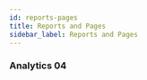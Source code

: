 ```yaml
---
id: reports-pages
title: Reports and Pages
sidebar_label: Reports and Pages
---
```

### Analytics 04

<script src="https://fast.wistia.com/embed/medias/o46ixhayu5.jsonp" async={true} /><script src="https://fast.wistia.com/assets/external/E-v1.js" async={true} /><div className="wistia_responsive_padding" style={{padding: "56.25% 0 0 0", position: "relative"}}><div className="wistia_responsive_wrapper" style={{height: "100%", left: "0", position: "absolute", top: "0", width: "100%"}}><div className="wistia_embed wistia_async_o46ixhayu5 videoFoam=true" style={{height: "100%", position: "relative", width: "100%"}}><div className="wistia_swatch" style={{height: "100%", left: "0", opacity: "0", overflow: "hidden", position: "absolute", top: "0", transition: "opacity 200ms", width: "100%"}}><img src="https://fast.wistia.com/embed/medias/o46ixhayu5/swatch" style={{filter: "blur(5px)", height: "100%", objectFit: "contain", width: "100%"}} alt="" aria-hidden="true" onLoad="this.parentNode.style.opacity=1;" /></div></div></div></div>

<br />
Learn how to create reports and pages to distribute analytics and insights to users.
